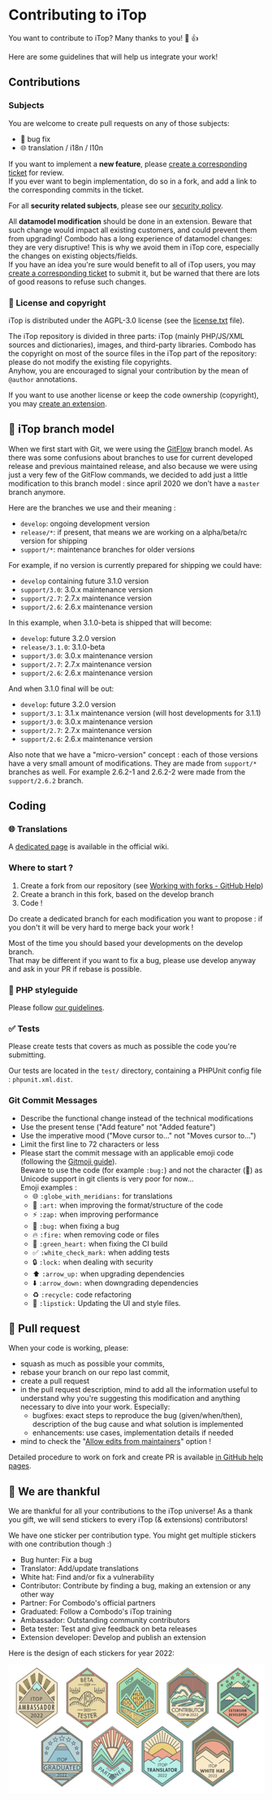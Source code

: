 # Contributing to iTop

You want to contribute to iTop? Many thanks to you! 🎉 👍

Here are some guidelines that will help us integrate your work!


## Contributions

### Subjects
You are welcome to create pull requests on any of those subjects:

* 🐛 bug fix
* 🌐 translation / i18n / l10n

If you want to implement a **new feature**, please [create a corresponding ticket](https://sourceforge.net/p/itop/tickets/new/) for review.   
If you ever want to begin implementation, do so in a fork, and add a link to the corresponding commits in the ticket.

For all **security related subjects**, please see our [security policy](SECURITY.md).

All **datamodel modification** should be done in an extension. Beware that such change would 
impact all existing customers, and could prevent them from 
upgrading!
Combodo has a long experience of datamodel changes: they are very disruptive! 
This is why we avoid them in iTop core, especially the changes on existing objects/fields.   
If you have an idea you're sure would benefit to all of iTop users, you may 
[create a corresponding ticket](https://sourceforge.net/p/itop/tickets/new/) to submit it, but be warned that there are lots of good 
reasons to refuse such changes.

### 📄 License and copyright
iTop is distributed under the AGPL-3.0 license (see the [license.txt] file).

The iTop repository is divided in three parts: iTop (mainly PHP/JS/XML sources and dictionaries), images, and third-party libraries.
Combodo has the copyright on most of the source files in the iTop part of the repository: please do not modify the existing file copyrights.  
Anyhow, you are encouraged to signal your contribution by the mean of `@author` annotations.

If you want to use another license or keep the code ownership (copyright), you may [create an extension][wiki new ext].

[license.txt]: https://github.com/Combodo/iTop/blob/develop/license.txt
[wiki new ext]: https://www.itophub.io/wiki/page?id=latest%3Acustomization%3Astart#by_writing_your_own_extension


## 🔀 iTop branch model

When we first start with Git, we were using the [GitFlow](https://nvie.com/posts/a-successful-git-branching-model/) branch model. As
 there was some confusions about branches to use for current developed release and previous maintained release, and also because we were
 using just a very few of the GitFlow commands, we decided to add just a little modification to this branch model : since april 2020
  we don't have a `master` branch anymore.

Here are the branches we use and their meaning : 

- `develop`: ongoing development version
- `release/*`: if present, that means we are working on a alpha/beta/rc version for shipping
- `support/*`: maintenance branches for older versions

For example, if no version is currently prepared for shipping we could have:

- `develop` containing future 3.1.0 version
- `support/3.0`: 3.0.x maintenance version
- `support/2.7`: 2.7.x maintenance version
- `support/2.6`: 2.6.x maintenance version

In this example, when 3.1.0-beta is shipped that will become:

- `develop`: future 3.2.0 version
- `release/3.1.0`: 3.1.0-beta
- `support/3.0`: 3.0.x maintenance version
- `support/2.7`: 2.7.x maintenance version
- `support/2.6`: 2.6.x maintenance version

And when 3.1.0 final will be out:

- `develop`: future 3.2.0 version
- `support/3.1`: 3.1.x maintenance version (will host developments for 3.1.1)
- `support/3.0`: 3.0.x maintenance version
- `support/2.7`: 2.7.x maintenance version
- `support/2.6`: 2.6.x maintenance version

Also note that we have a "micro-version" concept : each of those versions have a very small amount of modifications. They are made from
 `support/*` branches as well. For example 2.6.2-1 and 2.6.2-2 were made from the `support/2.6.2` branch. 


## Coding

### 🌐 Translations

A [dedicated page](https://www.itophub.io/wiki/page?id=latest%3Acustomization%3Atranslation) is available in the official wiki.

### Where to start ?

1. Create a fork from our repository (see [Working with forks - GitHub Help](https://help.github.com/en/github/collaborating-with-issues-and-pull-requests/working-with-forks))
2. Create a branch in this fork, based on the develop branch
3. Code !

Do create a dedicated branch for each modification you want to propose : if you don't it will be very hard to merge back your work !

Most of the time you should based your developments on the develop branch.    
That may be different if you want to fix a bug, please use develop anyway and ask in your PR if rebase is possible.


### 🎨 PHP styleguide

Please follow [our guidelines](https://www.itophub.io/wiki/page?id=latest%3Acustomization%3Acoding_standards).

### ✅ Tests

Please create tests that covers as much as possible the code you're submitting.

Our tests are located in the `test/` directory, containing a PHPUnit config file : `phpunit.xml.dist`.

### Git Commit Messages

* Describe the functional change instead of the technical modifications
* Use the present tense ("Add feature" not "Added feature")
* Use the imperative mood ("Move cursor to..." not "Moves cursor to...")
* Limit the first line to 72 characters or less
* Please start the commit message with an applicable emoji code (following the [Gitmoji guide](https://gitmoji.dev/)).  
  Beware to use the code (for example `:bug:`) and not the character (🐛) as Unicode support in git clients is very poor for now...  
  Emoji examples :
    * 🌐 `:globe_with_meridians:` for translations
    * 🎨 `:art:` when improving the format/structure of the code
    * ⚡️ `:zap:` when improving performance
    * 🐛 `:bug:` when fixing a bug
    * 🔥 `:fire:` when removing code or files
    * 💚 `:green_heart:` when fixing the CI build
    * ✅ `:white_check_mark:` when adding tests
    * 🔒 `:lock:` when dealing with security
    * ⬆️ `:arrow_up:` when upgrading dependencies
    * ⬇️ `:arrow_down:` when downgrading dependencies
    * ♻️ `:recycle:` code refactoring
    * 💄 `:lipstick:` Updating the UI and style files.

## 👥 Pull request

When your code is working, please:

* squash as much as possible your commits,
* rebase your branch on our repo last commit,
* create a pull request
* in the pull request description, mind to add all the information useful to understand why you're suggesting this modification and anything necessary to dive into your work. Especially:
  - bugfixes: exact steps to reproduce the bug (given/when/then), description of the bug cause and what solution is implemented 
  - enhancements: use cases, implementation details if needed
* mind to check the "[Allow edits from maintainers](https://docs.github.com/en/github-ae@latest/pull-requests/collaborating-with-pull-requests/working-with-forks/allowing-changes-to-a-pull-request-branch-created-from-a-fork)" option !

Detailed procedure to work on fork and create PR is available [in GitHub help pages](https://help.github.com/articles/creating-a-pull-request-from-a-fork/).


## 🙏 We are thankful

We are thankful for all your contributions to the iTop universe! As a thank you gift, we will send stickers to every iTop (& extensions) contributors!

We have one sticker per contribution type. You might get multiple stickers with one contribution though :)

* Bug hunter: Fix a bug
* Translator: Add/update translations
* White hat: Find and/or fix a vulnerability
* Contributor: Contribute by finding a bug, making an extension or any other way
* Partner: For Combodo's official partners
* Graduated: Follow a Combodo's iTop training
* Ambassador: Outstanding community contributors
* Beta tester: Test and give feedback on beta releases
* Extension developer: Develop and publish an extension

Here is the design of each stickers for year 2022:

![iTop stickers 2022](.doc/contributing-guide/2022.contributing-stickers-side-by-side.png)
